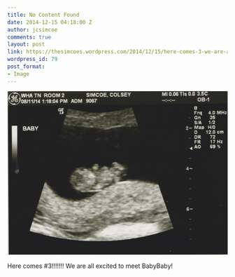```yaml
---
title: No Content Found
date: 2014-12-15 04:18:00 Z
author: jcsimcoe
comments: true
layout: post
link: https://thesimcoes.wordpress.com/2014/12/15/here-comes-3-we-are-all-excited-to-meet/
wordpress_id: 79
post_format:
- Image
---
```


![](/public/assets/tumblr_nglvy0f7lk1qbwpqvo1_1280.jpg)

Here comes #3!!!!!!! We are all excited to meet BabyBaby!
